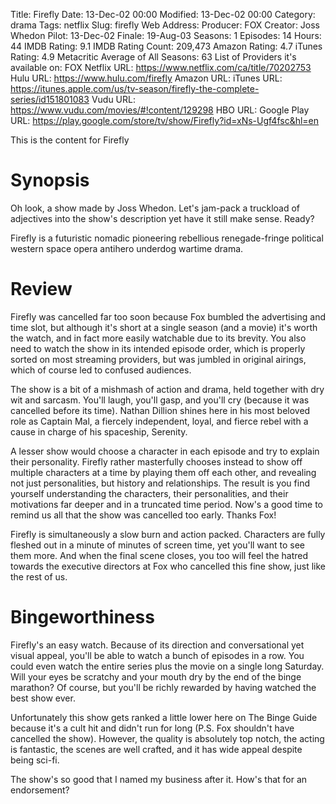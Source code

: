 Title: Firefly
Date: 13-Dec-02 00:00
Modified: 13-Dec-02 00:00
Category: drama
Tags: netflix
Slug: firefly
Web Address: 
Producer: FOX
Creator: Joss Whedon
Pilot: 13-Dec-02
Finale: 19-Aug-03
Seasons: 1
Episodes: 14
Hours: 44
IMDB Rating: 9.1
IMDB Rating Count: 209,473
Amazon Rating: 4.7
iTunes Rating: 4.9
Metacritic Average of All Seasons: 63
List of Providers it's available on: FOX
Netflix URL: https://www.netflix.com/ca/title/70202753
Hulu URL: https://www.hulu.com/firefly
Amazon URL: 
iTunes URL: https://itunes.apple.com/us/tv-season/firefly-the-complete-series/id151801083
Vudu URL: https://www.vudu.com/movies/#!content/129298
HBO URL: 
Google Play URL: https://play.google.com/store/tv/show/Firefly?id=xNs-Ugf4fsc&hl=en



This is the content for Firefly

Synopsis
==

Oh look, a show made by Joss Whedon. Let's jam-pack a truckload of adjectives into the show's description yet have it still make sense. Ready?


Firefly is a futuristic nomadic pioneering rebellious renegade-fringe political western space opera antihero underdog wartime drama.


Review
==

Firefly was cancelled far too soon because Fox bumbled the advertising and time slot, but although it's short at a single season (and a movie) it's worth the watch, and in fact more easily watchable due to its brevity. You also need to watch the show in its intended episode order, which is properly sorted on most streaming providers, but was jumbled in original airings, which of course led to confused audiences.


The show is a bit of a mishmash of action and drama, held together with dry wit and sarcasm. You'll laugh, you'll gasp, and you'll cry (because it was cancelled before its time). Nathan Dillion shines here in his most beloved role as Captain Mal, a fiercely independent, loyal, and fierce rebel with a cause in charge of his spaceship, Serenity.


A lesser show would choose a character in each episode and try to explain their personality. Firefly rather masterfully chooses instead to show off multiple characters at a time by playing them off each other, and revealing not just personalities, but history and relationships. The result is you find yourself understanding the characters, their personalities, and their motivations far deeper and in a truncated time period. Now's a good time to remind us all that the show was cancelled too early. Thanks Fox!


Firefly is simultaneously a slow burn and action packed. Characters are fully fleshed out in a minute of minutes of screen time, yet you'll want to see them more. And when the final scene closes, you too will feel the hatred towards the executive directors at Fox who cancelled this fine show, just like the rest of us.


Bingeworthiness
==

Firefly's an easy watch. Because of its direction and conversational yet visual appeal, you'll be able to watch a bunch of episodes in a row. You could even watch the entire series plus the movie on a single long Saturday. Will your eyes be scratchy and your mouth dry by the end of the binge marathon? Of course, but you'll be richly rewarded by having watched the best show ever.


Unfortunately this show gets ranked a little lower here on The Binge Guide because it's a cult hit and didn't run for long (P.S. Fox shouldn't have cancelled the show). However, the quality is absolutely top notch, the acting is fantastic, the scenes are well crafted, and it has wide appeal despite being sci-fi.


The show's so good that I named my business after it. How's that for an endorsement?
